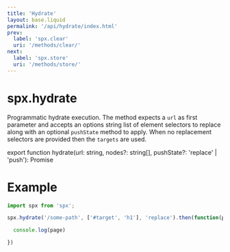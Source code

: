 ```yaml
---
title: 'Hydrate'
layout: base.liquid
permalink: '/api/hydrate/index.html'
prev:
  label: 'spx.clear'
  uri: '/methods/clear/'
next:
  label: 'spx.store'
  uri: '/methods/store/'
---
```


# spx.hydrate

Programmatic hydrate execution. The method expects a `url` as first parameter and accepts an options string list of element selectors to replace along with an optional `pushState` method to apply. When no replacement selectors are provided then the `targets` are used.

export function hydrate(url: string, nodes?: string[], pushState?: 'replace' | 'push'): Promise<IPage>

# Example

<!--prettier-ignore-->
```js
import spx from 'spx';

spx.hydrate('/some-path', ['#target', 'h1'], 'replace').then(function(page) {

  console.log(page)

})
```
